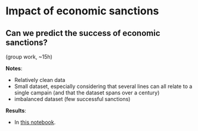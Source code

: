 # Impact of economic sanctions

## Can we predict the success of economic sanctions?
(group work, ~15h)

**Notes**:
- Relatively clean data
- Small dataset, especially considering that several lines can all relate to a single campain (and that the dataset spans over a century)
- imbalanced dataset (few successful sanctions)

**Results**:
- In [this notebook](https://github.com/fflakito/economic_sanctions/blob/master/final.ipynb).
